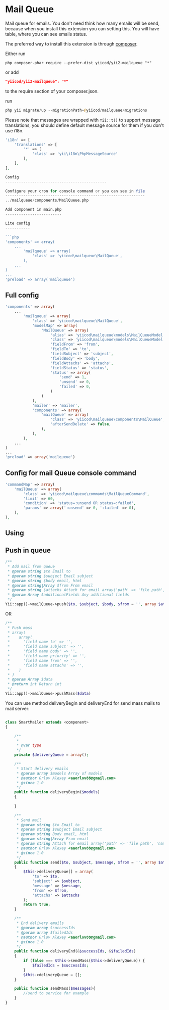 Mail Queue
==========
Mail queue for emails. You don't need think how many emails will be send, because 
when you install this extension you can setting this. You will have table, where you 
can see emails status.

The preferred way to install this extension is through [composer](http://getcomposer.org/download/).

Either run

```
php composer.phar require --prefer-dist yiicod/yii2-mailqueue "*"
```

or add

```json
"yiicod/yii2-mailqueue": "*"
```

to the require section of your composer.json.

run
```php
php yii migrate/up --migrationPath=@yiicod/mailqueue/migrations
```
Please note that messages are wrapped with ```Yii::t()``` to support message translations, you should define default message source for them if you don't use i18n.
```php
'i18n' => [
    'translations' => [
        '*' => [
            'class' => 'yii\i18n\PhpMessageSource'
        ],
    ],
],

Config
---------------------------------------------

Configure your cron for console command or you can see in file
--------------------------------------------------------------
../mailqueue/components/MailQueue.php

Add component in main.php
-------------------------

Lite config
-----------

```php
'components' => array(
    ...
        'mailqueue' => array(
            'class' => 'yiicod\mailqueue\MailQueue',
        ),
    ...    
)
...
'preload' => array('mailqueue')
```

Full config
-----------
```php
'components' => array(
    ...
        'mailqueue' => array(
            'class' => 'yiicod\mailqueue\MailQueue',
            'modelMap' => array(
                'MailQueue' => array(
                    'alias' => 'yiicod\mailqueue\models\MailQueueModel',
                    'class' => 'yiicod\mailqueue\models\MailQueueModel',
                    'fieldFrom' => 'from',
                    'fieldTo' => 'to',
                    'fieldSubject' => 'subject',
                    'fieldBody' => 'body',
                    'fieldAttachs' => 'attachs',
                    'fieldStatus' => 'status',
                    'status' => array(
                        'send' => 1,
                        'unsend' => 0,
                        'failed' => 0,
                    )
                )
            ),
            'mailer' => 'mailer',
            'components' => array(
                'mailQueue' => array(
                    'class' => 'yiicod\mailqueue\components\MailQueue',
                    'afterSendDelete' => false,
                ),
            ),
        ),
    ...
)
...
'preload' => array('mailqueue')
```

Config for mail Queue console command
-------------------------------------

```php
'commandMap' => array(
    'mailQueue' => array(
        'class' => 'yiicod\mailqueue\commands\MailQueueCommand',
        'limit' => 60,
        'condition' => 'status=:unsend OR status=:failed',
        'params' => array(':unsend' => 0, ':failed' => 0),
    ),
),
```

Using
-----

Push in queue
-------------

```php
/**
 * Add mail from queue
 * @param string $to Email to
 * @param string $subject Email subject
 * @param string $body email, html
 * @param string|Array $from From email
 * @param string $attachs Attach for email array('path' => 'file path', 'name' => 'file bname')
 * @param Array $additionalFields Any additional fields
 */
Yii::app()->mailQueue->push($to, $subject, $body, $from = '', array $attachs = [], $additionalFields = []);
```
OR
```php
/**
 * Push mass
 * array(
 *    array(
 *      'field name to' => '',
 *      'field name subject' => '',
 *      'field name body' => '',
 *      'field name priority' => '',
 *      'field name from' => '',
 *      'field name attachs' => '',
 *    )
 * )
 * @param Array $data
 * @return int Return int
 */
Yii::app()->mailQueue->pushMass($data)
```

You can use method deliveryBegin and deliveryEnd for send mass mails to mail server:

```php

class SmartMailer extends <component>
{

    /**
     *
     * @var type 
     */
    private $deliveryQueue = array();

    /**
     * Start delivery emails
     * @param array $models Array of models
     * @author Orlov Alexey <aaorlov88@gmail.com>
     * @since 1.0
     */
    public function deliveryBegin($models)
    {
        
    }

    /**
     * Send mail
     * @param string $to Email to
     * @param string $subject Email subject
     * @param string Body email, html
     * @param string|Array From email
     * @param string Attach for email array('path' => 'file path', 'name' => 'file bname')
     * @author Orlov Alexey <aaorlov88@gmail.com>
     * @since 1.0
     */
    public function send($to, $subject, $message, $from = '', array $attachs = array())
    {
        $this->deliveryQueue[] = array(
            'to' => $to,
            'subject' => $subject,
            'message' => $message,
            'from' => $from,
            'attachs' => $attachs
        );
        return true;
    }

    /**
     * End delivery emails
     * @param array $successIds
     * @param array $failedIds
     * @author Orlov Alexey <aaorlov88@gmail.com>
     * @since 1.0
     */
    public function deliveryEnd(&$successIds, &$failedIds)
    {
        if (false === $this->sendMass($this->deliveryQueue)) {
            $failedIds = $successIds;
        }
        $this->deliveryQueue = [];
    }

    public function sendMass($messages){
        //send to service for example
    }
}
```
